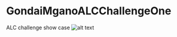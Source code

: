 # GondaiMganoALCChallengeOne
ALC challenge show case
![alt text](https://drive.google.com/open?id=1LFq9BBUzLq9P1JB-pH_xUemUPoTaMxLg)
